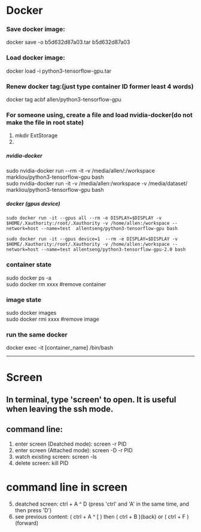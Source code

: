 # Docker

### Save docker image:  
docker save -o b5d632d87a03.tar b5d632d87a03  
### Load docker image:  
docker load -i python3-tensorflow-gpu.tar  
### Renew docker tag:(just type container ID former least 4 words)  
docker tag acbf allen/python3-tensorflow-gpu
### For someone using, create a file and load nvidia-docker(do not make the file in root state)  
1. mkdir ExtStorage  
2.   
##### nvidia-docker
sudo nvidia-docker run --rm -it -v /media/allen/:/workspace markliou/python3-tensorflow-gpu bash  
sudo nvidia-docker run -it -v /media/allen:/workspace -v /media/dataset/ markliou/python3-tensorflow-gpu bash  
##### docker (gpus device)
```
sudo docker run -it --gpus all --rm -e DISPLAY=$DISPLAY -v $HOME/.Xauthority:/root/.Xauthority -v /home/allen:/workspace --network=host --name=test  allentseng/python3-tensorflow-gpu bash  
```
```
sudo docker run -it --gpus device=1  --rm -e DISPLAY=$DISPLAY -v $HOME/.Xauthority:/root/.Xauthority -v /home/allen:/workspace --network=host --name=test allentseng/python3-tensorflow-gpu-2.0 bash
```  
  
### container state  
sudo docker ps -a  
sudo docker rm xxxx #remove container  
  
### image state  
sudo docker images  
sudo docker rmi xxxx #remove image  
  
### run the same docker  
docker exec -it [container_name] /bin/bash  
  
 
 
  

  
---  
# Screen
## In terminal, type 'screen' to open. It is useful when leaving the ssh mode.  
## command line:  
1. enter screen (Deatched mode): screen -r PID  
2. enter screen (Attached mode): screen -D -r PID  
3. watch existing screen: screen -ls  
4. delete screen: kill PID  
  
# command line in screen  
5. deatched screen: ctrl + A ^ D (press 'ctrl' and 'A' in the same time, and then press 'D')  
6. see previous content: ( ctrl + A ^ [ ) then ( ctrl + B )(back) or ( ctrl + F )(forward)  


